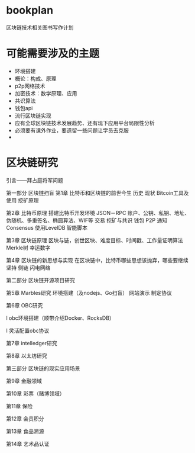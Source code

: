 bookplan
===
区块链技术相关图书写作计划


# 可能需要涉及的主题
* 环境搭建
* 概论：构成、原理
* p2p网络技术
* 加密技术：数学原理、应用
* 共识算法
* 钱包api
* 流行区块链实现
* 应有全球区块链技术发展趋势、还有现下应用平台局限性分析
* 必须要有课外作业，要遗留一些问题让学员去克服
*


# 区块链研究



引言——拜占庭将军问题



第一部分 区块链扫盲
第1章 比特币和区块链的前世今生
历史
现状
Bitcoin工具及使用
挖矿原理

第2章 比特币原理
   搭建比特币开发环境
   JSON－RPC
   账户、公钥、私钥、地址、伪随机、多重签名、椭圆算法、WIF等
   交易
   挖矿与共识
   钱包
   P2P
   通知
   Consensus
   使用LevelDB
   智能脚本

第3章 区块链原理
   区块与链，创世区块、难度目标、时间戳、工作量证明算法
   Merkle树
   幸运数字


第4章 区块链的新思想与实现
   在区块链中，比特币哪些思想该抛弃，哪些要继续坚持
   侧链
   闪电网络



第二部分 区块链开源项目研究

第5章 Marbles研究
   环境搭建（及nodejs、Go扫盲）
   网站演示
   制定协议

第6章 OBC研究

l   obc环境搭建（顺带介绍Docker、RocksDB）

l   灵活配置obc协议



第7章 intelledger研究



第8章 以太坊研究



第三部分 区块链的现实应用场景

第9章 金融领域

第10章 彩票（赌博领域）

第11章 保险

第12章 会员积分

第13章 食品溯源

第14章 艺术品认证
